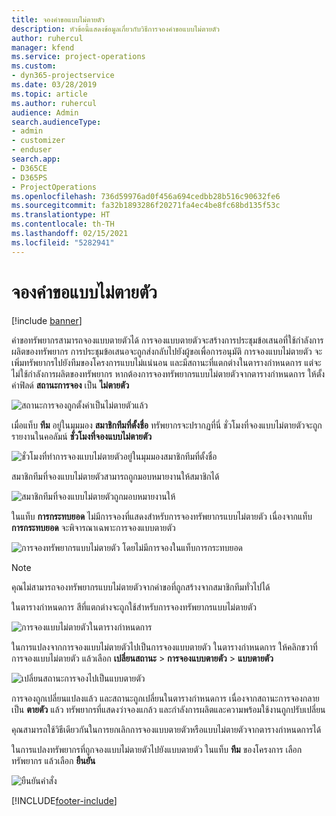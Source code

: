 ```yaml
---
title: จองคำขอแบบไม่ตายตัว
description: หัวข้อนี้แสดงข้อมูลเกี่ยวกับวิธีการจองคำขอแบบไม่ตายตัว
author: ruhercul
manager: kfend
ms.service: project-operations
ms.custom:
- dyn365-projectservice
ms.date: 03/28/2019
ms.topic: article
ms.author: ruhercul
audience: Admin
search.audienceType:
- admin
- customizer
- enduser
search.app:
- D365CE
- D365PS
- ProjectOperations
ms.openlocfilehash: 736d59976ad0f456a694cedbb28b516c90632fe6
ms.sourcegitcommit: fa32b1893286f20271fa4ec4be8fc68bd135f53c
ms.translationtype: HT
ms.contentlocale: th-TH
ms.lasthandoff: 02/15/2021
ms.locfileid: "5282941"
---
```

# <a name="soft-book-requirements"></a>จองคำขอแบบไม่ตายตัว

[!include [banner](../includes/psa-now-project-operations.md)]

คำขอทรัพยากรสามารถจองแบบตายตัวได้ การจองแบบตายตัวจะสร้างการประชุมข้อเสนอที่ใช้กำลังการผลิตของทรัพยากร การประชุมข้อเสนอจะถูกส่งกลับไปยังผู้ขอเพื่อการอนุมัติ การจองแบบไม่ตายตัว จะเพิ่มทรัพยากรไปยังทีมของโครงการแบบไม่แน่นอน และมีสถานะที่แตกต่างในตารางกำหนดการ แต่จะไม่ใช้กำลังการผลิตของทรัพยากร หากต้องการจองทรัพยากรแบบไม่ตายตัวจากตารางกำหนดการ ให้ตั้งค่าฟิลด์ **สถานะการจอง** เป็น **ไม่ตายตัว**

![สถานะการจองถูกตั้งค่าเป็นไม่ตายตัวแล้ว](media/Resource-Management-image77.png)

เมื่อแท็บ **ทีม** อยู่ในมุมมอง **สมาชิกทีมที่ตั้งชื่อ** ทรัพยากรจะปรากฏที่นี่ ชั่วโมงที่จองแบบไม่ตายตัวจะถูกรายงานในคอลัมน์ **ชั่วโมงที่จองแบบไม่ตายตัว**

![ชั่วโมงที่ทำการจองแบบไม่ตายตัวอยู่ในมุมมองสมาชิกทีมที่ตั้งชื่อ](media/Resource-Management-image78.png)

สมาชิกทีมที่จองแบบไม่ตายตัวสามารถถูกมอบหมายงานให้สมาชิกได้

![สมาชิกทีมที่จองแบบไม่ตายตัวถูกมอบหมายงานให้](media/Resource-Management-image79.png)

ในแท็บ **การกระทบยอด** ไม่มีการจองที่แสดงสำหรับการจองทรัพยากรแบบไม่ตายตัว เนื่องจากแท็บ **การกระทบยอด** จะพิจารณาเฉพาะการจองแบบตายตัว

![การจองทรัพยากรแบบไม่ตายตัว โดยไม่มีการจองในแท็บการกระทบยอด](media/Resource-Management-image80.png)

> [!NOTE]
> คุณไม่สามารถจองทรัพยากรแบบไม่ตายตัวจากคำขอที่ถูกสร้างจากสมาชิกทีมทั่วไปได้

ในตารางกำหนดการ สีที่แตกต่างจะถูกใช้สำหรับการจองทรัพยากรแบบไม่ตายตัว

![การจองแบบไม่ตายตัวในตารางกำหนดการ](media/Resource-Management-image81.png)

ในการแปลงจากการจองแบบไม่ตายตัวไปเป็นการจองแบบตายตัว ในตารางกำหนดการ ให้คลิกขวาที่การจองแบบไม่ตายตัว แล้วเลือก **เปลี่ยนสถานะ** \> **การจองแบบตายตัว** \> **แบบตายตัว**

![เปลี่ยนสถานะการจองไปเป็นแบบตายตัว](media/Resource-Management-image82.png)

การจองถูกเปลี่ยนแปลงแล้ว และสถานะถูกเปลี่ยนในตารางกำหนดการ เนื่องจากสถานะการจองกลายเป็น **ตายตัว** แล้ว ทรัพยากรที่แสดงว่าจองแกล้ว และกำลังการผลิตและความพร้อมใช้งานถูกปรับเปลี่ยน

คุณสามารถใช้วิธีเดียวกันในการยกเลิกการจองแบบตายตัวหรือแบบไม่ตายตัวจากตารางกำหนดการได้

ในการแปลงทรัพยากรที่ถูกจองแบบไม่ตายตัวไปยังแบบตายตัว ในแท็บ **ทีม** ของโครงการ เลือกทรัพยากร แล้วเลือก **ยืนยัน**

![ยืนยันคำสั่ง](media/Resource-Management-image83.png)


[!INCLUDE[footer-include](../includes/footer-banner.md)]